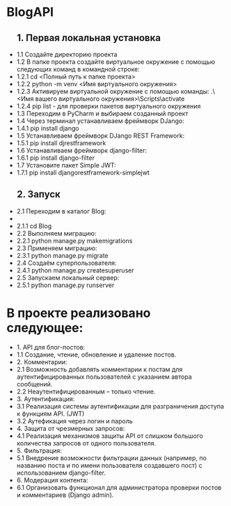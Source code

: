 <h1>BlogAPI</h1>
<ul>
  <h2> 1. Первая локальная установка </h2>
  <li>1.1 Cоздайте директорию проекта </li>
    <li>1.2 В папке проекта создайте виртуальное окружение c помощью следующих команд в командной строке:</li>
    <li>1.2.1 cd <Полный путь к папке проекта></li>
    <li>1.2.2 python -m venv <Имя виртуального окружения></li>
    <li>1.2.3 Активируем виртуальной окружение с помощью команды: .\<Имя вашего виртуального окружения>\Scripts\activate</li>
    <li> 1.2.4 pip list - для проверки пакетов виртуального окружения</li>
  <li> 1.3 Переходим в PyCharm и выбираем созданный проект </li>
  <li> 1.4 Через терминал устанавливаем фреймворк DJango: </li>
  <li>   1.4.1 pip install django </li>
  <li> 1.5 Устанавливаем фреймворк DJango REST Framework: </li>
  <li>   1.5.1 pip install djrestframework </li>
  <li> 1.6 Устанавливаем фреймворк django-filter: </li>
  <li>   1.6.1 pip install django-filter </li>
  <li> 1.7 Установите пакет Simple JWT: </li>
  <li>  1.7.1 pip install djangorestframework-simplejwt </li>
  </ul>
<ul> <h2> 2. Запуск </h2>
  <li> 2.1 Переходим в каталог Blog: <li>
     <li> 2.1.1 cd Blog </li>
  <li> 2.2 Выполняем миграцию: </li>
     <li> 2.2.1 python manage.py makemigrations </li>
  <li> 2.3 Применяем миграцию: </li>
     <li> 2.3.1 python manage.py migrate </li>
  <li> 2.4 Создаём суперпользователя: </li>
     <li> 2.4.1 python manage.py createsuperuser </li>
  <li> 2.5 Запускаем локальный сервер: </li>
     <li> 2.5.1 python manage.py runserver </li>
</ul>
<h1> В проекте реализовано следующее: </h1>
<ul>
  <li> 1. API для блог-постов: </li>
    <li> 1.1 Создание, чтение, обновление и удаление постов. </li>
  <li> 2. Комментарии: </li>
    <li> 2.1 Возможность добавлять комментарии к постам для аутентифицированных пользователей с указанием автора сообщений. </li>
    <li> 2.2 Неаутентифицированным – только чтение. </li>
  <li> 3. Аутентификация: </li>
    <li> 3.1 Реализация системы аутентификации для разграничения доступа к функциям API. (JWT) </li>
    <li> 3.2 Аутефикация через логин и пароль </li>
  <li> 4. Защита от чрезмерных запросов: </li>
    <li> 4.1 Реализация механизмов защиты API от слишком большого количества запросов от одного пользователя. </li>
  <li> 5. Фильтрация: </li>
    <li> 5.1 Внедрение возможности фильтрации данных (например, по названию поста и по имени пользователя создавшего пост) с использованием django-filter. </li>
  <li> 6. Модерация контента: </li>
    <li> 6.1 Организовать функционал для администратора проверки постов и комментариев (Django admin). </li>
</ul>
</ul>
